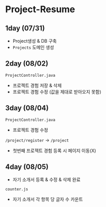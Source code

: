 # Project-Resume

## 1day (07/31)
 - Project생성 & DB 구축
 - `Projects` 도메인 생성


## 2day (08/02)
 `ProjectController.java`
 - 프로젝트 경험 저장 & 삭제
 - 프로젝트 경험 수정 (값을 제대로 받아오지 못함)


## 3day (08/04)
 `ProjectController.java`
 - 프로젝트 경험 수정

 `/project/register` -> `/project`
- 첫번째 프로젝트 경험 등록 시 페이지 이동(X)


## 4day (08/05)
- 자기 소개서 등록 & 수정 & 삭제 완료

`counter.js`
- 자기 소개서 각 항목 당 글자 수 카운트 

